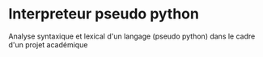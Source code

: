 # Interpreteur pseudo python
Analyse syntaxique et lexical d'un langage (pseudo python) dans le cadre d'un projet académique 
